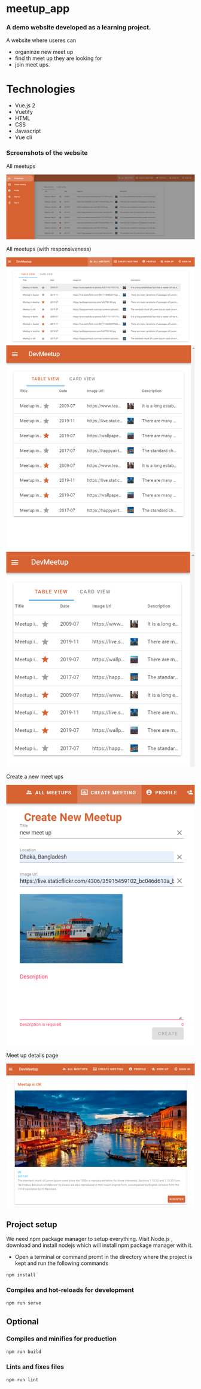 # meetup_app

### A demo website developed as a learning project.

A website where useres can

- organinze new meet up
- find th meet up they are looking for
- join meet ups.

# Technologies

- Vue.js 2
- Vuetify
- HTML
- CSS
- Javascript
- Vue cli

### Screenshots of the website

<!-- Homepage
![image description](https://raw.githubusercontent.com/SharfarazMahmood/Meetup_webapp/main/screenshots/homepage.png) -->

All meetups

![image description](https://raw.githubusercontent.com/SharfarazMahmood/Meetup_webapp/main/screenshots/app_drawer_all_meetups.png)

All meetups (with responsiveness)

![image description](https://raw.githubusercontent.com/SharfarazMahmood/Meetup_webapp/main/screenshots/all_meetups.png)
![image description](https://raw.githubusercontent.com/SharfarazMahmood/Meetup_webapp/main/screenshots/all_meetups_smaller_view.png)
![image description](https://raw.githubusercontent.com/SharfarazMahmood/Meetup_webapp/main/screenshots/all_meetups_smallest_view.png)

Create a new meet ups

![image description](https://raw.githubusercontent.com/SharfarazMahmood/Meetup_webapp/main/screenshots/create_meetup_page..png)

Meet up details page

![image description](https://raw.githubusercontent.com/SharfarazMahmood/Meetup_webapp/main/screenshots/meetup_details.png)

## Project setup

We need npm package manager to setup everything. Visit Node.js , download and install nodejs which will install npm package manager with it.

<!-- - Now install vue-cli by running **npm install -g @vue/cli** command on terminal or command prompt on your machine. -->

- Open a terminal or command promt in the directory where the project is kept and run the following commands

```
npm install
```

### Compiles and hot-reloads for development

```
npm run serve
```

## Optional

### Compiles and minifies for production

```
npm run build
```

### Lints and fixes files

```
npm run lint
```

